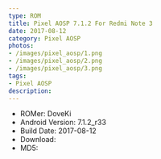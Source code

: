 ```yaml
---
type: ROM
title: Pixel AOSP 7.1.2 For Redmi Note 3 
date: 2017-08-12
category: Pixel AOSP
photos:
- /images/pixel_aosp/1.png
- /images/pixel_aosp/2.png
- /images/pixel_aosp/3.png
tags:
- Pixel AOSP
description: 
---
```

- ROMer: DoveKi
- Android Version: 7.1.2_r33
- Build Date: 2017-08-12
- Download: 
- MD5: 

